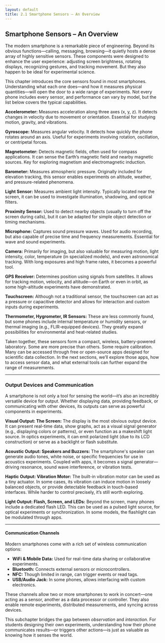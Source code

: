 ```yaml
---
layout: default
title: 2.1 Smartphone Sensors – An Overview
---
```


## Smartphone Sensors – An Overview

The modern smartphone is a remarkable piece of engineering. Beyond its obvious functions—calling, messaging, browsing—it quietly hosts a dense array of highly sensitive sensors. These components were designed to enhance the user experience: adjusting screen brightness, rotating displays, recognizing gestures, and tracking movement. But they also happen to be ideal for experimental science.

This chapter introduces the core sensors found in most smartphones. Understanding what each one does—and how it measures physical quantities—will open the door to a wide range of experiments. Not every phone includes every sensor, and performance can vary by model, but the list below covers the typical capabilities.

**Accelerometer:** Measures acceleration along three axes (x, y, z). It detects changes in velocity due to movement or orientation. Essential for studying motion, gravity, and vibrations.

**Gyroscope:** Measures angular velocity. It detects how quickly the phone rotates around an axis. Useful for experiments involving rotation, oscillation, or centripetal forces.

**Magnetometer:** Detects magnetic fields, often used for compass applications. It can sense the Earth’s magnetic field and nearby magnetic sources. Key for exploring magnetism and electromagnetic induction.

**Barometer:** Measures atmospheric pressure. Originally included for elevation tracking, this sensor enables experiments on altitude, weather, and pressure-related phenomena.

**Light Sensor:** Measures ambient light intensity. Typically located near the screen, it can be used to investigate illumination, shadowing, and optical filters.

**Proximity Sensor:** Used to detect nearby objects (usually to turn off the screen during calls), but it can be adapted for simple object detection or timing mechanisms.

**Microphone:** Captures sound pressure waves. Used for audio recording, but also capable of precise time and frequency measurements. Essential for wave and sound experiments.

**Camera:** Primarily for imaging, but also valuable for measuring motion, light intensity, color, temperature (in specialized models), and even astronomical tracking. With long exposures and high frame rates, it becomes a powerful tool.

**GPS Receiver:** Determines position using signals from satellites. It allows for tracking motion, velocity, and altitude—on Earth or even in orbit, as some high-altitude experiments have demonstrated.

**Touchscreen:** Although not a traditional sensor, the touchscreen can act as a pressure or capacitive detector and allows for interaction and custom inputs during experiments.

**Thermometer, Hygrometer, IR Sensors:** These are less commonly found, but some phones include internal temperature or humidity sensors, or thermal imaging (e.g., FLIR-equipped devices). They greatly expand possibilities for environmental and heat-related studies.

Taken together, these sensors form a compact, wireless, battery-powered laboratory. Some are more precise than others. Some require calibration. Many can be accessed through free or open-source apps designed for scientific data collection. In the next sections, we’ll explore those apps, how to access sensor data, and what external tools can further expand the range of measurements.

---

### Output Devices and Communication

A smartphone is not only a tool for sensing the world—it’s also an incredibly versatile device for output. Whether displaying data, providing feedback, or communicating with other devices, its outputs can serve as powerful components in experiments.

**Visual Output: The Screen:** The display is the most obvious output device. It can present real-time data, show graphs, act as a visual signal generator (e.g., displaying colors or patterns), or even function as a makeshift light source. In optics experiments, it can emit polarized light (due to its LCD construction) or serve as a backlight or flash substitute.

**Acoustic Output: Speakers and Buzzers:** The smartphone's speaker can generate audio tones, white noise, or specific frequencies for use in acoustics experiments. Coupled with apps, it becomes a signal generator—driving resonance, sound wave interference, or vibration tests.

**Haptic Output: Vibration Motor:** The built-in vibration motor can be used as a tiny actuator. In some cases, its vibration can induce motion in loosely balanced objects, or provide detectable feedback in touch-based interfaces. While harder to control precisely, it’s still worth exploring.

**Light Output: Flash, Screen, and LEDs:** Beyond the screen, many phones include a dedicated flash LED. This can be used as a pulsed light source, for optical experiments or synchronization. In some models, the flashlight can be modulated through apps.

---

#### Communication Channels

Modern smartphones come with a rich set of wireless communication options:

- **WiFi & Mobile Data:** Used for real-time data sharing or collaborative experiments.
- **Bluetooth:** Connects external sensors or microcontrollers.
- **NFC:** Though limited in range, can trigger events or read tags.
- **USB/Audio Jack:** In some phones, allows interfacing with custom electronics.

These channels allow two or more smartphones to work in concert—one acting as a sensor, another as a data processor or controller. They also enable remote experiments, distributed measurements, and syncing across devices.

This subchapter bridges the gap between *observation* and *interaction*. For students designing their own experiments, understanding how their phone communicates results—or triggers other actions—is just as valuable as knowing how it senses the world.
